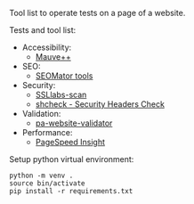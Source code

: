 Tool list to operate tests on a page of a website.

Tests and tool list:
  - Accessibility:
      - [Mauve++](https://mauve.isti.cnr.it/)
  - SEO:
      - [SEOMator tools](https://free-seo-tools.seomator.com/)
  - Security:
      - [SSLlabs-scan](https://www.ssllabs.com/projects/ssllabs-apis/index.html)
      - [shcheck - Security Headers Check](https://github.com/santoru/shcheck)
  - Validation:
      - [pa-website-validator](https://github.com/italia/pa-website-validator)
  - Performance:
      - [PageSpeed Insight](https://developers.google.com/speed/docs/insights/rest/v5/pagespeedapi/runpagespeed?hl=it)



Setup python virtual environment:
```
python -m venv .
source bin/activate
pip install -r requirements.txt
```
